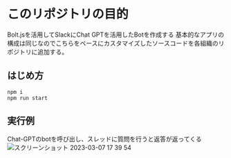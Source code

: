 # このリポジトリの目的
Bolt.jsを活用してSlackにChat GPTを活用したBotを作成する
基本的なアプリの構成は同じなのでこちらをベースにカスタマイズしたソースコードを各組織のリポジトリに追加する。

## はじめ方
```
npm i
npm run start
```

## 実行例
Chat-GPTのbotを呼び出し、スレッドに質問を行うと返答が返ってくる
![スクリーンショット 2023-03-07 17 39 54](https://user-images.githubusercontent.com/32010156/225951938-8cf9e0dc-bf37-4e3f-ac5b-a76260bfd113.png)
